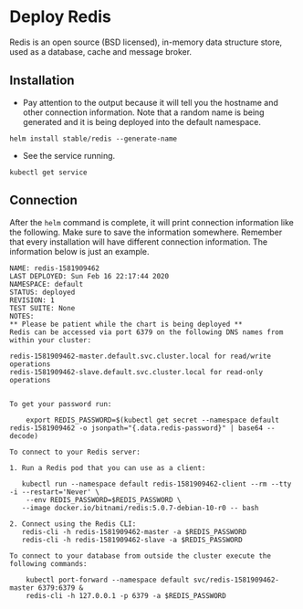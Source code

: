# Deploy Redis

Redis is an open source (BSD licensed), in-memory data structure store, used as a database, cache and message broker.

## Installation

* Pay attention to the output because it will tell you the hostname and other connection information. Note that a random name is being generated and it is being deployed into the default namespace.

```
helm install stable/redis --generate-name
```

* See the service running.

```
kubectl get service
```

## Connection

After the `helm` command is complete, it will print connection information like the following. Make sure to save the information somewhere. Remember that every installation will have different connection information. The information below is just an example.

```
NAME: redis-1581909462
LAST DEPLOYED: Sun Feb 16 22:17:44 2020
NAMESPACE: default
STATUS: deployed
REVISION: 1
TEST SUITE: None
NOTES:
** Please be patient while the chart is being deployed **
Redis can be accessed via port 6379 on the following DNS names from within your cluster:

redis-1581909462-master.default.svc.cluster.local for read/write operations
redis-1581909462-slave.default.svc.cluster.local for read-only operations


To get your password run:

    export REDIS_PASSWORD=$(kubectl get secret --namespace default redis-1581909462 -o jsonpath="{.data.redis-password}" | base64 --decode)

To connect to your Redis server:

1. Run a Redis pod that you can use as a client:

   kubectl run --namespace default redis-1581909462-client --rm --tty -i --restart='Never' \
    --env REDIS_PASSWORD=$REDIS_PASSWORD \
   --image docker.io/bitnami/redis:5.0.7-debian-10-r0 -- bash

2. Connect using the Redis CLI:
   redis-cli -h redis-1581909462-master -a $REDIS_PASSWORD
   redis-cli -h redis-1581909462-slave -a $REDIS_PASSWORD

To connect to your database from outside the cluster execute the following commands:

    kubectl port-forward --namespace default svc/redis-1581909462-master 6379:6379 &
    redis-cli -h 127.0.0.1 -p 6379 -a $REDIS_PASSWORD
```
